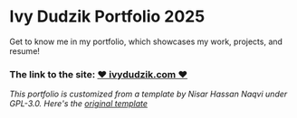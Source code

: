 # Ivy Dudzik Portfolio 2025

Get to know me in my portfolio, which showcases my work, projects, and resume!

### The link to the site: [❤️ ivydudzik.com ❤️](https://ivydudzik.com)

*This portfolio is customized from a template by Nisar Hassan Naqvi under GPL-3.0. Here's the [original template](https://github.com/nisarhassan12/portfolio-template/)*

